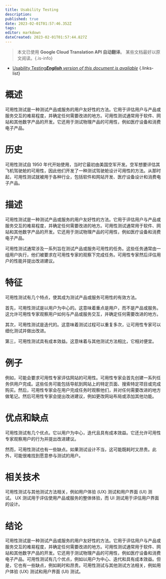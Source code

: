 ```yaml
---
title: Usability Testing
description: 
published: true
date: 2023-02-01T01:57:46.352Z
tags: 
editor: markdown
dateCreated: 2023-02-01T01:57:44.827Z
---
```


> 本文已使用 **Google Cloud Translation API 自动翻译**。
某些文档最好以原文阅读。{.is-info}

- [Usability Testing***English** version of this document is available*](/en/Knowledge-base/Dictionary/usability-testing)
{.links-list}


# 概述
可用性测试是一种测试产品或服务的用户友好性的方法。它用于评估用户与产品或服务交互的难易程度，并确定任何需要改进的地方。可用性测试通常用于软件、网站和其他数字产品的开发。它还用于测试物理产品的可用性，例如医疗设备和消费电子产品。

# 历史
可用性测试自 1950 年代开始使用，当时它最初由美国空军开发。空军想要评估其飞机驾驶舱的可用性，因此他们开发了一种测试驾驶舱设计可用性的方法。从那时起，可用性测试就被用于各种行业，包括软件和网站开发、医疗设备设计和消费电子产品。

# 描述
可用性测试是一种测试产品或服务的用户友好性的方法。它用于评估用户与产品或服务交互的难易程度，并确定任何需要改进的地方。可用性测试通常用于软件、网站和其他数字产品的开发。它还用于测试物理产品的可用性，例如医疗设备和消费电子产品。

可用性测试通常涉及一系列旨在测试产品或服务可用性的任务。这些任务通常由一组用户执行，他们被要求在可用性专家的观察下完成任务。可用性专家然后评估用户的性能并提出改进建议。

# 特征
可用性测试有几个特点，使其成为测试产品或服务可用性的有效方法。

首先，可用性测试是以用户为中心的。这意味着重点是用户，而不是产品或服务。这允许可用性专家观察用户如何与产品或服务交互，并确定任何需要改进的地方。

其次，可用性测试是迭代的。这意味着测试过程可以重复多次，让可用性专家可以细化测试并做出改进。

第三，可用性测试具有成本效益。这意味着与其他测试方法相比，它相对便宜。

# 例子
例如，可能会要求可用性专家评估网站的可用性。可用性专家会首先创建一系列任务供用户完成。这些任务可能包括导航到网站上的特定页面、搜索特定项目或完成购买。然后，可用性专家会在用户完成任务时观察他们，并对任何需要改进的地方做笔记。然后可用性专家会提出改进建议，例如更改网站布局或添加其他功能。

# 优点和缺点
可用性测试有几个优点。它以用户为中心，迭代且具有成本效益。它还允许可用性专家观察用户的行为并提出改进建议。

然而，可用性测试也有一些缺点。如果测试设计不当，这可能既耗时又昂贵。此外，可能很难找到愿意参与测试的用户。

# 相关技术
可用性测试与其他测试方法相关，例如用户体验 (UX) 测试和用户界面 (UI) 测试。 UX 测试用于评估使用产品或服务的整体体验，而 UI 测试用于评估用户界面的设计。

# 结论
可用性测试是一种测试产品或服务的用户友好性的方法。它用于评估用户与产品或服务交互的难易程度，并确定任何需要改进的地方。可用性测试通常用于软件、网站和其他数字产品的开发。它还用于测试物理产品的可用性，例如医疗设备和消费电子产品。可用性测试有几个优点，例如以用户为中心、迭代和具有成本效益。但是，它也有一些缺点，例如耗时和昂贵。可用性测试与其他测试方法相关，例如用户体验 (UX) 测试和用户界面 (UI) 测试。